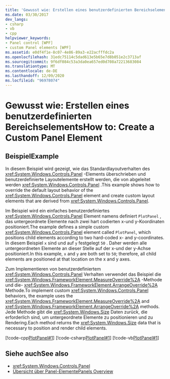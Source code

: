 ```yaml
---
title: 'Gewusst wie: Erstellen eines benutzerdefinierten Bereichselements'
ms.date: 03/30/2017
dev_langs:
- csharp
- vb
- cpp
helpviewer_keywords:
- Panel control [WPF]
- custom Panel elements [WPF]
ms.assetid: e0df4f1e-8c07-4e86-89a3-e22acfffdc2a
ms.openlocfilehash: 31edc75114c5dad613e5b65e7d8b051e2c3713af
ms.sourcegitcommit: 9f6df084c53a3da0ea657ed0d708a72213683084
ms.translationtype: MT
ms.contentlocale: de-DE
ms.lasthandoff: 12/09/2020
ms.locfileid: "96978074"
---
```

# <a name="how-to-create-a-custom-panel-element"></a><span data-ttu-id="17b68-102">Gewusst wie: Erstellen eines benutzerdefinierten Bereichselements</span><span class="sxs-lookup"><span data-stu-id="17b68-102">How to: Create a Custom Panel Element</span></span>
## <a name="example"></a><span data-ttu-id="17b68-103">Beispiel</span><span class="sxs-lookup"><span data-stu-id="17b68-103">Example</span></span>  
 <span data-ttu-id="17b68-104">In diesem Beispiel wird gezeigt, wie das Standardlayoutverhalten des <xref:System.Windows.Controls.Panel> -Elements überschrieben und benutzerdefinierte Layoutelemente erstellt werden, die von abgeleitet werden <xref:System.Windows.Controls.Panel> .</span><span class="sxs-lookup"><span data-stu-id="17b68-104">This example shows how to override the default layout behavior of the <xref:System.Windows.Controls.Panel> element and create custom layout elements that are derived from <xref:System.Windows.Controls.Panel>.</span></span>  
  
 <span data-ttu-id="17b68-105">Im Beispiel wird ein einfaches benutzerdefiniertes <xref:System.Windows.Controls.Panel> Element namens definiert `PlotPanel` , das untergeordnete Elemente nach zwei hart codierten x-und y-Koordinaten positioniert.</span><span class="sxs-lookup"><span data-stu-id="17b68-105">The example defines a simple custom <xref:System.Windows.Controls.Panel> element called `PlotPanel`, which positions child elements according to two hard-coded x- and y-coordinates.</span></span> <span data-ttu-id="17b68-106">In diesem Beispiel `x` sind und auf `y` festgelegt `50` . Daher werden alle untergeordneten Elemente an dieser Stelle auf der x-und der y-Achse positioniert.</span><span class="sxs-lookup"><span data-stu-id="17b68-106">In this example, `x` and `y` are both set to `50`; therefore, all child elements are positioned at that location on the x and y axes.</span></span>  
  
 <span data-ttu-id="17b68-107">Zum Implementieren von benutzerdefiniertem <xref:System.Windows.Controls.Panel> Verhalten verwendet das Beispiel die <xref:System.Windows.FrameworkElement.MeasureOverride%2A> -Methode und die- <xref:System.Windows.FrameworkElement.ArrangeOverride%2A> Methode.</span><span class="sxs-lookup"><span data-stu-id="17b68-107">To implement custom <xref:System.Windows.Controls.Panel> behaviors, the example uses the <xref:System.Windows.FrameworkElement.MeasureOverride%2A> and <xref:System.Windows.FrameworkElement.ArrangeOverride%2A> methods.</span></span> <span data-ttu-id="17b68-108">Jede Methode gibt die <xref:System.Windows.Size> Daten zurück, die erforderlich sind, um untergeordnete Elemente zu positionieren und zu Rendering.</span><span class="sxs-lookup"><span data-stu-id="17b68-108">Each method returns the <xref:System.Windows.Size> data that is necessary to position and render child elements.</span></span>  
  
 [!code-cpp[PlotPanel#1](~/samples/snippets/cpp/VS_Snippets_Wpf/PlotPanel/CPP/PlotPanel.cpp#1)]
 [!code-csharp[PlotPanel#1](~/samples/snippets/csharp/VS_Snippets_Wpf/PlotPanel/CSharp/PlotPanel.cs#1)]
 [!code-vb[PlotPanel#1](~/samples/snippets/visualbasic/VS_Snippets_Wpf/PlotPanel/VisualBasic/PlotPanel.vb#1)]  
  
## <a name="see-also"></a><span data-ttu-id="17b68-109">Siehe auch</span><span class="sxs-lookup"><span data-stu-id="17b68-109">See also</span></span>

- <xref:System.Windows.Controls.Panel>
- [<span data-ttu-id="17b68-110">Übersicht über Panel-Elemente</span><span class="sxs-lookup"><span data-stu-id="17b68-110">Panels Overview</span></span>](panels-overview.md)
